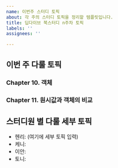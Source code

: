 ```yaml
---
name: 이번주 스터디 토픽
about: 각 주의 스터디 토픽을 정리할 템플릿입니다.
title: 딥다이브 북스터디 n주차 토픽
labels: ''
assignees: ''

---
```


## 이번 주 다룰 토픽
### Chapter 10. 객체
### Chapter 11. 원시값과 객체의 비교

## 스터디원 별 다룰 세부 토픽
- 헨리: (여기에 세부 토픽 입력)
- 케니: 
- 이안:
- 토니:
